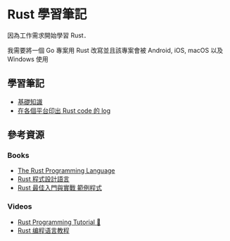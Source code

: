 # Rust 學習筆記

因為工作需求開始學習 Rust．

我需要將一個 Go 專案用 Rust 改寫並且該專案會被 Android, iOS, macOS 以及 Windows 使用

## 學習筆記

* [基礎知識](basic)
* [在各個平台印出 Rust code 的 log](logger)


## 參考資源

### Books

* [The Rust Programming Language](https://doc.rust-lang.org/book/)
* [Rust 程式設計語言](https://rust-lang.tw/book-tw/title-page.html)
* [Rust 最佳入門與實戰 範例程式](https://github.com/mc6666/RUST_Book)  

### Videos
* [Rust Programming Tutorial 🦀](https://youtube.com/playlist?list=PLDbRgZ0OOEpUkWDGqp91ODn0dk7LPBAUL&si=7Vxw8U1TdQ0wrHmA)
* [Rust 编程语言教程](https://youtube.com/playlist?list=PL3azK8C0kje0JhruoApoLqZeIgvE9uVR0&si=HJ6QeNDwyx58MGxc)